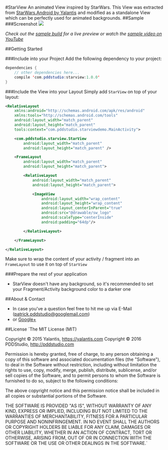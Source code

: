 #StarView
An animated View inspired by StarWars.
This View was extracted from [StarWars.Android by Yalantis](https://github.com/Yalantis/StarWars.Android) and modified as a standalone View which can be perfectly used for animated backgrounds.
##Sample
###Screenshot
![](/home/pddstudio/dev/android/github/StarView.Demo/gfx/star_view_previmg.png)

*Check out the [sample build]() for a live preview or watch the [sample video on YouTube]()*

##Getting Started

###Include into your Project
Add the following dependency to your project:
```java
dependencies {
    // other dependencies here...
    compile 'com.pddstudio:starview:1.0.0'
}

```

###Include the View into your Layout
Simply add `StarView` on top of your layout:

```xml
<RelativeLayout 
    xmlns:android="http://schemas.android.com/apk/res/android"
    xmlns:tools="http://schemas.android.com/tools"
    android:layout_width="match_parent"
    android:layout_height="match_parent"
    tools:context="com.pddstudio.starviewdemo.MainActivity">

    <com.pddstudio.starview.StarView
        android:layout_width="match_parent"
        android:layout_height="match_parent" />

    <FrameLayout
        android:layout_width="match_parent"
        android:layout_height="match_parent">

        <RelativeLayout
            android:layout_width="match_parent"
            android:layout_height="match_parent">

            <ImageView
                android:layout_width="wrap_content"
                android:layout_height="wrap_content"
                android:layout_centerInParent="true"
                android:src="@drawable/sw_logo"
                android:scaleType="centerInside"
                android:padding="64dp"/>

        </RelativeLayout>

    </FrameLayout>

</RelativeLayout>
```

Make sure to wrap the content of your activity / fragment into an `FrameLayout` to use it on top of `StarView`

###Prepare the rest of your application
- StarView doesn't have any background, so it's recommended to set your Fragment/Activity background color to a darker one

##About & Contact
- In case you've a question feel free to hit me up via E-Mail (patrick.pddstudio@googlemail.com) 
- or [Google+](http://plus.google.com/+PatrickJung42)

##License
`The MIT License (MIT)

Copyright © 2015 Yalantis, https://yalantis.com
Copyright © 2016 PDDStudio, http://pddstudio.com

Permission is hereby granted, free of charge, to any person obtaining a copy
of this software and associated documentation files (the "Software"), to deal
in the Software without restriction, including without limitation the rights
to use, copy, modify, merge, publish, distribute, sublicense, and/or sell
copies of the Software, and to permit persons to whom the Software is
furnished to do so, subject to the following conditions:

The above copyright notice and this permission notice shall be included in
all copies or substantial portions of the Software.

THE SOFTWARE IS PROVIDED "AS IS", WITHOUT WARRANTY OF ANY KIND, EXPRESS OR
IMPLIED, INCLUDING BUT NOT LIMITED TO THE WARRANTIES OF MERCHANTABILITY,
FITNESS FOR A PARTICULAR PURPOSE AND NONINFRINGEMENT. IN NO EVENT SHALL THE
AUTHORS OR COPYRIGHT HOLDERS BE LIABLE FOR ANY CLAIM, DAMAGES OR OTHER
LIABILITY, WHETHER IN AN ACTION OF CONTRACT, TORT OR OTHERWISE, ARISING FROM,
OUT OF OR IN CONNECTION WITH THE SOFTWARE OR THE USE OR OTHER DEALINGS IN
THE SOFTWARE.`